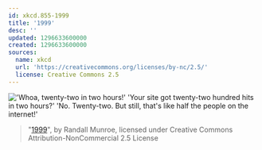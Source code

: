 ```yaml
---
id: xkcd.855-1999
title: '1999'
desc: ''
updated: 1296633600000
created: 1296633600000
sources:
  name: xkcd
  url: 'https://creativecommons.org/licenses/by-nc/2.5/'
  license: Creative Commons 2.5
---
```

!['Whoa, twenty-two in two hours!' 'Your site got twenty-two hundred hits in two hours?' 'No. Twenty-two. But still, that's like half the people on the internet!'](https://imgs.xkcd.com/comics/1999.png)
> "[1999](https://xkcd.com/855/)", by Randall Munroe, licensed under Creative Commons Attribution-NonCommercial 2.5 License
